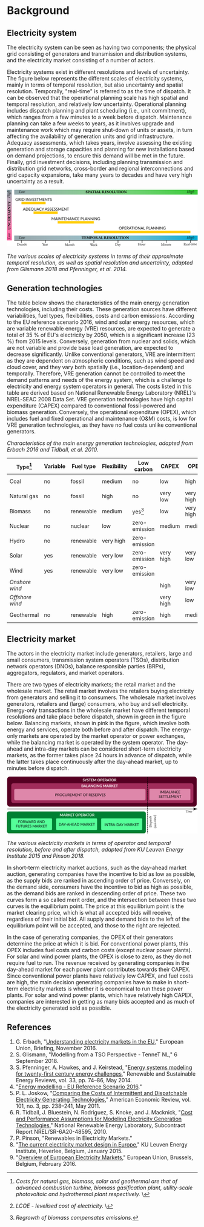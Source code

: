# Background

## Electricity system

The electricity system can be seen as having two components; the physical grid consisting of generators and transmission and distribution systems, and the electricity market consisting of a number of actors.

Electricity systems exist in different resolutions and levels of uncertainty. The figure below represents the different scales of electricity systems, mainly in terms of temporal resolution, but also uncertainty and spatial resolution. Temporally, "real-time" is referred to as the time of dispatch. It can be observed that the operational planning scale has high spatial and temporal resolution, and relatively low uncertainty. Operational planning includes dispatch planning and plant scheduling (i.e., unit commitment), which ranges from a few minutes to a week before dispatch. Maintenance planning can take a few weeks to years, as it involves upgrade and maintenance work which may require shut-down of units or assets, in turn affecting the availability of generation units and grid infrastructure. Adequacy assessments, which takes years, involve assessing the existing generation and storage capacities and planning for new installations based on demand projections, to ensure this demand will be met in the future. Finally, grid investment decisions, including planning transmission and distribution grid networks, cross-border and regional interconnections and grid capacity expansions, take many years to decades and have very high uncertainty as a result.

![](images/resolution.png)

*The various scales of electricity systems in terms of their approximate temporal resolution, as well as spatial resolution and uncertainty, adapted from Glismann 2018 and Pfenninger, et al. 2014.*

## Generation technologies

The table below shows the characteristics of the main energy generation technologies, including their costs. These generation sources have different variabilities, fuel types, flexibilities, costs and carbon emissions. According to the EU reference scenario 2016, wind and solar energy resources, which are variable renewable energy (VRE) resources, are expected to generate a total of 35 % of EU's electricity by 2050, which is a significant increase (23 %) from 2015 levels. Conversely, generation from nuclear and solids, which are not variable and provide base load generation, are expected to decrease significantly. Unlike conventional generators, VRE are intermittent as they are dependent on atmospheric conditions, such as wind speed and cloud cover, and they vary both spatially (i.e., location-dependent) and temporally. Therefore, VRE generation cannot be controlled to meet the demand patterns and needs of the energy system, which is a challenge to electricity and energy system operators in general. The costs listed in this table are derived based on National Renewable Energy Laboratory (NREL)'s NREL-SEAC 2008 Data Set. VRE generation technologies have high capital expenditure (CAPEX) compared to conventional fossil-powered and biomass generation. Conversely, the operational expenditure (OPEX), which includes fuel and fixed operational and maintenance (O&M) costs, is low for VRE generation technologies, as they have no fuel costs unlike conventional generators.

*Characteristics of the main energy generation technologies, adapted from Erbach 2016 and Tidball, et al. 2010.*

**Type**[^1] | **Variable** | **Fuel type** | **Flexibility** | **Low carbon** | **CAPEX** | **OPEX** | **LCOE**[^2]
--|--|--|---|---|--|--|--
Coal | no | fossil | medium | no | low | high | very low
Natural gas | no | fossil | high | no | very low | very high | low
Biomass | no | renewable | medium | yes[^3] | low | very high | very high
Nuclear | no | nuclear | low | zero-emission | medium | medium | medium
Hydro | no | renewable | very high | zero-emission | | |
Solar | yes | renewable | very low | zero-emission | very high | very low | very high
Wind | yes | renewable | very low | zero-emission | | |
*Onshore wind* | | | | | high | very low | very low
*Offshore wind* | | | | | very high | low | high
Geothermal | no | renewable | high | zero-emission | high | medium | high

[^1]: *Costs for natural gas, biomass, solar and geothermal are that of advanced combustion turbine, biomass gasification plant, utility-scale photovoltaic and hydrothermal plant respectively.* \
[^2]: *LCOE - levelised cost of electricity.* \
[^3]: *Regrowth of biomass compensates emissions.*

## Electricity market

The actors in the electricity market include generators, retailers, large and small consumers, transmission system operators (TSOs), distribution network operators (DNOs), balance responsible parties (BRPs), aggregators, regulators, and market operators.

There are two types of electricity markets; the retail market and the wholesale market. The retail market involves the retailers buying electricity from generators and selling it to consumers. The wholesale market involves generators, retailers and (large) consumers, who buy and sell electricity. Energy-only transactions in the wholesale market have different temporal resolutions and take place before dispatch, shown in green in the figure below. Balancing markets, shown in pink in the figure, which involve both energy and services, operate both before and after dispatch. The energy-only markets are operated by the market operator or power exchanges, while the balancing market is operated by the system operator. The day-ahead and intra-day markets can be considered short-term electricity markets, as the former takes place 24 hours in advance of dispatch, while the latter takes place continuously after the day-ahead market, up to minutes before dispatch.

![](images/market-resolution.png)

*The various electricity markets in terms of operator and temporal resolution, before and after dispatch, adapted from KU Leuven Energy Institute 2015 and Pinson 2018.*

In short-term electricity market auctions, such as the day-ahead market auction, generating companies have the incentive to bid as low as possible, as the supply bids are ranked in ascending order of price. Conversely, on the demand side, consumers have the incentive to bid as high as possible, as the demand bids are ranked in descending order of price. These two curves form a so called merit order, and the intersection between these two curves is the equilibrium point. The price at this equilibrium point is the market clearing price, which is what all accepted bids will receive, regardless of their initial bid. All supply and demand bids to the left of the equilibrium point will be accepted, and those to the right are rejected.

In the case of generating companies, the OPEX of their generators determine the price at which it is bid. For conventional power plants, this OPEX includes fuel costs and carbon costs (except nuclear power plants). For solar and wind power plants, the OPEX is close to zero, as they do not require fuel to run. The revenue received by generating companies in the day-ahead market for each power plant contributes towards their CAPEX. Since conventional power plants have relatively low CAPEX, and fuel costs are high, the main decision generating companies have to make in short-term electricity markets is whether it is economical to run these power plants. For solar and wind power plants, which have relatively high CAPEX, companies are interested in getting as many bids accepted and as much of the electricity generated sold as possible.

## References

1. G. Erbach, "[Understanding electricity markets in the EU](http://www.europarl.europa.eu/thinktank/en/document.html?reference=EPRS_BRI%282016%29593519)," European Union, Briefing, November 2016.
2. S. Glismann, "Modelling from a TSO Perspective - TenneT NL," 6 September 2018.
3. S. Pfenninger, A. Hawkes, and J. Keirstead, "[Energy systems modeling for twenty-first century energy challenges](https://doi.org/10.1016/j.rser.2014.02.003)," Renewable and Sustainable Energy Reviews, vol. 33, pp. 74–86, May 2014.
4. "[Energy modelling - EU Reference Scenario 2016](https://data.europa.eu/euodp/data/dataset/energy-modelling)."
5. P. L. Joskow, "[Comparing the Costs of Intermittent and Dispatchable Electricity Generating Technologies](https://doi.org/10.1257/aer.101.3.238)," American Economic Review, vol. 101, no. 3, pp. 238–241, May 2011.
6. R. Tidball, J. Bluestein, N. Rodriguez, S. Knoke, and J. Macknick, "[Cost and Performance Assumptions for Modeling Electricity Generation Technologies](https://www.nrel.gov/docs/fy11osti/48595)," National Renewable Energy Laboratory, Subcontract Report NREL/SR-6A20-48595, 2010.
7. P. Pinson, "Renewables in Electricity Markets."
8. "[The current electricity market design in Europe](https://set.kuleuven.be/ei/factsheets)," KU Leuven Energy Institute, Heverlee, Belgium, January 2015.
9. "[Overview of European Electricity Markets](https://ec.europa.eu/energy/en/data-analysis/energy-modelling/metis)," European Union, Brussels, Belgium, February 2016.

